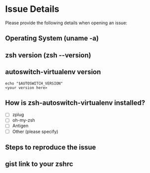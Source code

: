 # Issue Details

Please provide the following details when opening an issue:

## Operating System (uname -a)

## zsh version (zsh --version)

## autoswitch-virtualenv version

```
echo "$AUTOSWITCH_VERSION"
<your version here>
```

## How is zsh-autoswitch-virtualenv installed?

- [ ] zplug
- [ ] oh-my-zsh
- [ ] Antigen
- [ ] Other (please specify)

## Steps to reproduce the issue

## gist link to your zshrc
